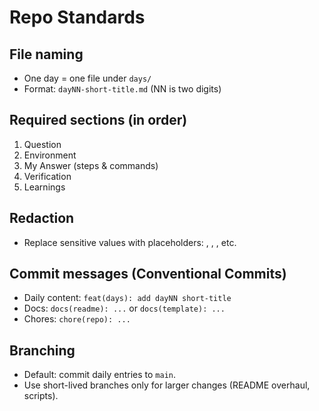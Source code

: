 # Repo Standards

## File naming
- One day = one file under `days/`
- Format: `dayNN-short-title.md` (NN is two digits)

## Required sections (in order)
1) Question
2) Environment
3) My Answer (steps & commands)
4) Verification
5) Learnings

## Redaction
- Replace sensitive values with placeholders: <PASSWORD>, <TOKEN>, <IP-ADDR>, etc.

## Commit messages (Conventional Commits)
- Daily content: `feat(days): add dayNN short-title`
- Docs: `docs(readme): ...` or `docs(template): ...`
- Chores: `chore(repo): ...`

## Branching
- Default: commit daily entries to `main`.
- Use short-lived branches only for larger changes (README overhaul, scripts).
